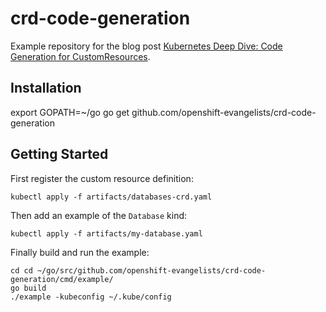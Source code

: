 # crd-code-generation

Example repository for the blog post [Kubernetes Deep Dive: Code Generation for CustomResources](https://blog.openshift.com/kubernetes-deep-dive-code-generation-customresources/).

## Installation

export GOPATH=~/go
go get github.com/openshift-evangelists/crd-code-generation

## Getting Started

First register the custom resource definition:

```
kubectl apply -f artifacts/databases-crd.yaml
```

Then add an example of the `Database` kind:

```
kubectl apply -f artifacts/my-database.yaml
```

Finally build and run the example:

```
cd cd ~/go/src/github.com/openshift-evangelists/crd-code-generation/cmd/example/
go build
./example -kubeconfig ~/.kube/config
```
